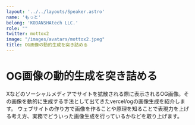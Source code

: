 ```yaml
---
layout: '../../layouts/Speaker.astro'
name: 'もっと'
belong: 'KODANSHAtech LLC.'
role: ""
twitter: mottox2
image: "/images/avatars/mottox2.jpeg"
title: OG画像の動的生成を突き詰める
---
```


# OG画像の動的生成を突き詰める

Xなどのソーシャルメディアでサイトを拡散される際に表示されるOG画像。その画像を動的に生成する手法として出てきたvercel/ogの画像生成を紹介します。
ウェブサイトの作り方で画像を作ることや原理を知ることで表現力を上げる考え方、実務でどういった画像生成を行っているかなどを取り上げます。
